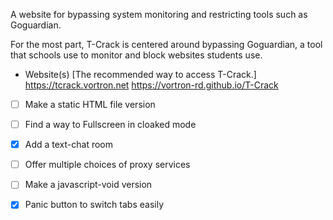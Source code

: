 A website for bypassing system monitoring and restricting tools such as Goguardian.

For the most part, T-Crack is centered around bypassing Goguardian, a tool that schools use to monitor and block websites students use.

- Website(s) [The recommended way to access T-Crack.]
  https://tcrack.vortron.net
  https://vortron-rd.github.io/T-Crack

* [ ] Make a static HTML file version
* [ ] Find a way to Fullscreen in cloaked mode
* [x] Add a text-chat room
* [ ] Offer multiple choices of proxy services
* [ ] Make a javascript-void version
* [x] Panic button to switch tabs easily



